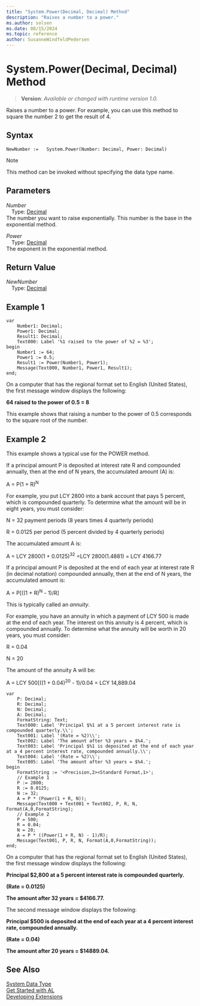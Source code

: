 ```yaml
---
title: "System.Power(Decimal, Decimal) Method"
description: "Raises a number to a power."
ms.author: solsen
ms.date: 08/15/2024
ms.topic: reference
author: SusanneWindfeldPedersen
---
```

[//]: # (START>DO_NOT_EDIT)
[//]: # (IMPORTANT:Do not edit any of the content between here and the END>DO_NOT_EDIT.)
[//]: # (Any modifications should be made in the .xml files in the ModernDev repo.)
# System.Power(Decimal, Decimal) Method
> **Version**: _Available or changed with runtime version 1.0._

Raises a number to a power. For example, you can use this method to square the number 2 to get the result of 4.


## Syntax
```AL
NewNumber :=   System.Power(Number: Decimal, Power: Decimal)
```
> [!NOTE]
> This method can be invoked without specifying the data type name.
## Parameters
*Number*  
&emsp;Type: [Decimal](../decimal/decimal-data-type.md)  
The number you want to raise exponentially. This number is the base in the exponential method.  

*Power*  
&emsp;Type: [Decimal](../decimal/decimal-data-type.md)  
The exponent in the exponential method.  


## Return Value
*NewNumber*  
&emsp;Type: [Decimal](../decimal/decimal-data-type.md)  



[//]: # (IMPORTANT: END>DO_NOT_EDIT)

## Example 1

```al
var
    Number1: Decimal;
    Power1: Decimal;
    Result1: Decimal;
    Text000: Label '%1 raised to the power of %2 = %3';
begin
    Number1 := 64;   
    Power1 := 0.5;  
    Result1 := Power(Number1, Power1);  
    Message(Text000, Number1, Power1, Result1);
end;
```  
  
On a computer that has the regional format set to English \(United States\), the first message window displays the following:  
  
**64 raised to the power of 0.5 = 8**  
  
This example shows that raising a number to the power of 0.5 corresponds to the square root of the number.  
  
## Example 2

This example shows a typical use for the POWER method.  
  
If a principal amount P is deposited at interest rate R and compounded annually, then at the end of N years, the accumulated amount \(A\) is:  
  
A = P\(1 + R\)<sup>N</sup>  
  
For example, you put LCY 2800 into a bank account that pays 5 percent, which is compounded quarterly. To determine what the amount will be in eight years, you must consider:  
  
N = 32 payment periods \(8 years times 4 quarterly periods\)  
  
R = 0.0125 per period \(5 percent divided by 4 quarterly periods\)  
  
The accumulated amount A is:  
  
A = LCY 2800\(1 + 0.0125\)<sup>32</sup> =LCY 2800\(1.4881\) = LCY 4166.77  
  
If a principal amount P is deposited at the end of each year at interest rate R \(in decimal notation\) compounded annually, then at the end of N years, the accumulated amount is:  
  
A = P\[\(\(1 + R\)<sup>N</sup> - 1\)/R\]  
  
This is typically called an *annuity*.  
  
For example, you have an annuity in which a payment of LCY 500 is made at the end of each year. The interest on this annuity is 4 percent, which is compounded annually. To determine what the annuity will be worth in 20 years, you must consider:  
  
R = 0.04  
  
N = 20  
  
The amount of the annuity A will be:  
  
A = LCY 500\[\(\(1 + 0.04\)<sup>20</sup> - 1\)/0.04 = LCY 14,889.04  
  
```al
var
    P: Decimal;
    R: Decimal;
    N: Decimal;
    A: Decimal;
    FormatString: Text;
    Text000: Label 'Principal $%1 at a 5 percent interest rate is compounded quarterly.\\';
    Text001: Label '(Rate = %2)\\';
    Text002: Label 'The amount after %3 years = $%4.';
    Text003: Label 'Principal $%1 is deposited at the end of each year at a 4 percent interest rate, compounded annually.\\';
    Text004: Label '(Rate = %2)\\';
    Text005: Label 'The amount after %3 years = $%4.';
begin    
    FormatString := '<Precision,2><Standard Format,1>';  
    // Example 1  
    P := 2800;  
    R := 0.0125;  
    N := 32;  
    A = P * (Power(1 + R, N));  
    Message(Text000 + Text001 + Text002, P, R, N, Format(A,0,FormatString);  
    // Example 2  
    P = 500;  
    R = 0.04;  
    N = 20;  
    A = P * ((Power(1 + R, N) - 1)/R);  
    Message(Text001, P, R, N, Format(A,0,FormatString));  
end;
```  
  
On a computer that has the regional format set to English \(United States\), the first message window displays the following:  
  
**Principal $2,800 at a 5 percent interest rate is compounded quarterly.**  
  
**\(Rate = 0.0125\)**  
  
**The amount after 32 years = $4166.77.**  
  
The second message window displays the following:  
  
**Principal $500 is deposited at the end of each year at a 4 percent interest rate, compounded annually.**  
  
**\(Rate = 0.04\)**  
  
**The amount after 20 years = $14889.04.**  
 
## See Also

[System Data Type](system-data-type.md)  
[Get Started with AL](../../devenv-get-started.md)  
[Developing Extensions](../../devenv-dev-overview.md)